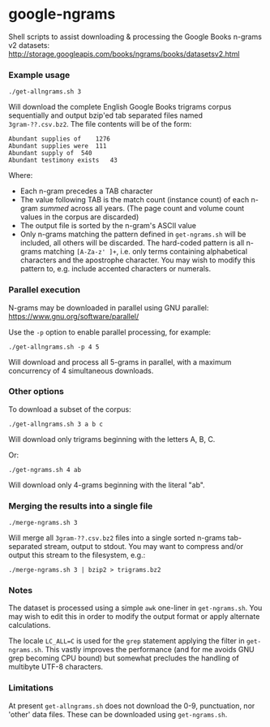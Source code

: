google-ngrams
=============

Shell scripts to assist downloading &amp; processing the Google Books n-grams v2 datasets: http://storage.googleapis.com/books/ngrams/books/datasetsv2.html

### Example usage

    ./get-allngrams.sh 3

Will download the complete English Google Books trigrams corpus sequentially and output bzip'ed tab separated files named `3gram-??.csv.bz2`.  The file contents will be of the form:

    Abundant supplies of    1276
    Abundant supplies were  111
    Abundant supply of  540
    Abundant testimony exists   43

Where:
- Each n-gram precedes a TAB character
- The value following TAB is the match count (instance count) of each n-gram *summed* across all years.  (The page count and volume count values in the corpus are discarded)
- The output file is sorted by the n-gram's ASCII value
- Only n-grams matching the pattern defined in `get-ngrams.sh` will be included, all others will be discarded.  The hard-coded pattern is all n-grams matching `[A-Za-z' ]+`, i.e. only terms containing alphabetical characters and the apostrophe character.  You may wish to modify this pattern to, e.g. include accented characters or numerals.

### Parallel execution

N-grams may be downloaded in parallel using GNU parallel: https://www.gnu.org/software/parallel/

Use the `-p` option to enable parallel processing, for example:

    ./get-allngrams.sh -p 4 5

Will download and process all 5-grams in parallel, with a maximum concurrency of 4 simultaneous downloads.

### Other options

To download a subset of the corpus:

    ./get-allngrams.sh 3 a b c

Will download only trigrams beginning with the letters A, B, C.

Or:

    ./get-ngrams.sh 4 ab

Will download only 4-grams beginning with the literal "ab".

### Merging the results into a single file

    ./merge-ngrams.sh 3

Will merge all `3gram-??.csv.bz2` files into a single sorted n-grams tab-separated stream, output to stdout.  You may want to compress and/or output this stream to the filesystem, e.g.:

    ./merge-ngrams.sh 3 | bzip2 > trigrams.bz2

### Notes

The dataset is processed using a simple `awk` one-liner in `get-ngrams.sh`.  You may wish to edit this in order to modify the output format or apply alternate calculations.

The locale `LC_ALL=C` is used for the `grep` statement applying the filter in `get-ngrams.sh`.  This vastly improves the performance (and for me avoids GNU grep becoming CPU bound) but somewhat precludes the handling of multibyte UTF-8 characters.

### Limitations

At present `get-allngrams.sh` does not download the 0-9, punctuation, nor 'other' data files.  These can be downloaded using `get-ngrams.sh`.

